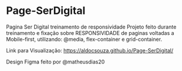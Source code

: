 # Page-SerDigital
Pagina Ser Digital treinamento de responsividade
Projeto feito durante treinamento e fixação sobre RESPONSIVIDADE de paginas voltadas a Mobile-first, utilizando: @media, flex-container e grid-container.

Link para Visualização: https://aldocsouza.github.io/Page-SerDigital/

Design Figma feito por @matheusdias20

